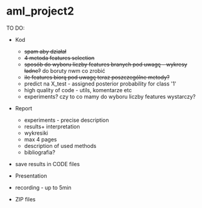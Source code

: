 # aml_project2


TO DO:

* Kod
  - ~~spam aby działał~~
  - ~~4 metoda features selection~~
  - ~~sposób do wyboru liczby features branych pod uwagę - wykresy ładne?~~ do boruty nwm co zrobić
  - ~~ile features biorą pod uwagę teraz poszczególne metody?~~
  - predict na X_test - assigned posterior probability for class '1'
  - high quality of code - utils, komentarze etc
  - experiments? czy to co mamy do wyboru liczby features wystarczy?
 
* Report
  - experiments - precise description
  - results+ interpretation
  - wykresiki
  - max 4 pages
  - description of used methods
  - bibliografia?

* save results in CODE files
* Presentation
* recording - up to 5min
* ZIP files
